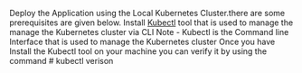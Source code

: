 Deploy the Application using the Local Kubernetes Cluster.there are some prerequisites are given below. Install [Kubectl](https://kubernetes.io/docs/tasks/tools/) tool that is used to manage the manage the Kubernetes cluster via CLI 
Note - Kubectl is the Command line Interface that is used to manage the Kubernetes cluster
Once you have Install the Kubectl tool on your machine you can verify it by using the command # kubectl verison 

